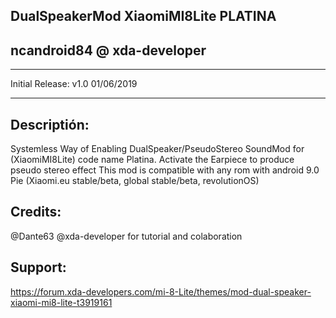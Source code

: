 DualSpeakerMod XiaomiMI8Lite PLATINA
------------------------------------------------------------
ncandroid84 @ xda-developer
-
------------------------------------------------------------
Initial Release: v1.0 01/06/2019

-----------------------------------------------------------

Descriptión:
-
Systemless Way of Enabling DualSpeaker/PseudoStereo SoundMod 
for (XiaomiMI8Lite) code name Platina.
Activate the Earpiece to produce pseudo stereo effect
This mod is compatible with any rom with android 9.0 Pie 
(Xiaomi.eu stable/beta, global stable/beta, revolutionOS)

Credits:
-
@Dante63 @xda-developer for tutorial and colaboration

Support:
-
https://forum.xda-developers.com/mi-8-Lite/themes/mod-dual-speaker-xiaomi-mi8-lite-t3919161
